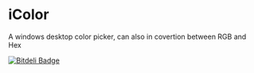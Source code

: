 # iColor
A windows desktop color picker, can also in covertion between RGB and Hex


[![Bitdeli Badge](https://d2weczhvl823v0.cloudfront.net/Jackeriss/icolor/trend.png)](https://bitdeli.com/free "Bitdeli Badge")


